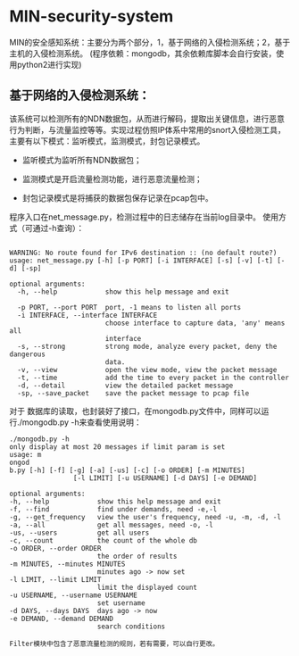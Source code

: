 # MIN-security-system

MIN的安全感知系统：主要分为两个部分，1，基于网络的入侵检测系统；2，基于主机的入侵检测系统。
(程序依赖：mongodb，其余依赖库脚本会自行安装，使用python2进行实现)

##  基于网络的入侵检测系统：
   该系统可以检测所有的NDN数据包，从而进行解码，提取出关键信息，进行恶意行为判断，与流量监控等等。实现过程仿照IP体系中常用的snort入侵检测工具，主要有以下模式：监听模式，监测模式，封包记录模式。
   
*    监听模式为监听所有NDN数据包；
   
*    监测模式是开启流量检测功能，进行恶意流量检测；
   
*    封包记录模式是将捕获的数据包保存记录在pcap包中。
   
   程序入口在net_message.py，检测过程中的日志储存在当前log目录中。
   使用方式（可通过-h查询）：
   
```minuser@ubuntu:~/xin777$ ./net_message.py -h

WARNING: No route found for IPv6 destination :: (no default route?)
usage: net_message.py [-h] [-p PORT] [-i INTERFACE] [-s] [-v] [-t] [-d] [-sp]

optional arguments:
  -h, --help            show this help message and exit
  
  -p PORT, --port PORT  port, -1 means to listen all ports
  -i INTERFACE, --interface INTERFACE
                        choose interface to capture data, 'any' means all
                        interface
  -s, --strong          strong mode, analyze every packet, deny the dangerous
                        data.
  -v, --view            open the view mode, view the packet message
  -t, --time            add the time to every packet in the controller
  -d, --detail          view the detailed packet message
  -sp, --save_packet    save the packet message to pcap file
  ```
  
  对于
  数据库的读取，也封装好了接口，在mongodb.py文件中，同样可以运行./mongodb.py -h来查看使用说明：
  
  ```
  ./mongodb.py -h
only display at most 20 messages if limit param is set
usage: m
ongod
b.py [-h] [-f] [-g] [-a] [-us] [-c] [-o ORDER] [-m MINUTES]
                  [-l LIMIT] [-u USERNAME] [-d DAYS] [-e DEMAND]

optional arguments:
  -h, --help            show this help message and exit
  -f, --find            find under demands, need -e,-l
  -g, --get_frequency   view the user's frequency, need -u, -m, -d, -l
  -a, --all             get all messages, need -o, -l
  -us, --users          get all users
  -c, --count           the count of the whole db
  -o ORDER, --order ORDER
                        the order of results
  -m MINUTES, --minutes MINUTES
                        minutes ago -> now set
  -l LIMIT, --limit LIMIT
                        limit the displayed count
  -u USERNAME, --username USERNAME
                        set username
  -d DAYS, --days DAYS  days ago -> now
  -e DEMAND, --demand DEMAND
                        search conditions
  ```                    
                        
    Filter模块中包含了恶意流量检测的规则，若有需要，可以自行更改。
   
   